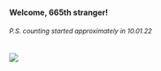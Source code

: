 #### Welcome, 665th stranger!

###### <sup>P.S. counting started approximately in 10.01.22</sup>

<img src="https://kraftwerk28.pp.ua/vcnt.png"></img>
